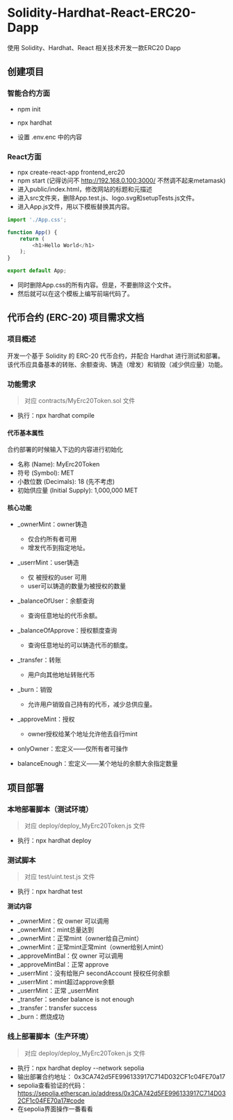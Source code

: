 # Solidity-Hardhat-React-ERC20-Dapp
使用 Solidity、Hardhat、React 相关技术开发一款ERC20 Dapp

## 创建项目
### 智能合约方面
- npm init
- npx hardhat

- 设置 .env.enc 中的内容

### React方面
- npx create-react-app frontend_erc20
- npm start (记得访问不 http://192.168.0.100:3000/ 不然调不起来metamask)
- 进入public/index.html，修改网站的标题和元描述
- 进入src文件夹，删除App.test.js、logo.svg和setupTests.js文件。
- 进入App.js文件，用以下模板替换其内容。

``` Javascript
import './App.css';

function App() {
    return (
        <h1>Hello World</h1>
    );
}

export default App;
```

- 同时删除App.css的所有内容。但是，不要删除这个文件。
- 然后就可以在这个模板上编写前端代码了。

## 代币合约 (ERC-20) 项目需求文档
### 项目概述
开发一个基于 Solidity 的 ERC-20 代币合约，并配合 Hardhat 进行测试和部署。该代币应具备基本的转账、余额查询、铸造（增发）和销毁（减少供应量）功能。

### 功能需求
> 对应 contracts/MyErc20Token.sol 文件
- 执行：npx hardhat compile

#### 代币基本属性
合约部署的时候输入下边的内容进行初始化
- 名称 (Name): MyErc20Token
- 符号 (Symbol): MET
- 小数位数 (Decimals): 18 (先不考虑)
- 初始供应量 (Initial Supply): 1,000,000 MET

#### 核心功能
- _ownerMint：owner铸造 
    - 仅合约所有者可用
    - 增发代币到指定地址。

- _userrMint：user铸造
    - 仅 被授权的user 可用
    - user可以铸造的数量为被授权的数量

- _balanceOfUser：余额查询
    - 查询任意地址的代币余额。

- _balanceOfApprove：授权额度查询
    - 查询任意地址的可以铸造代币的额度。

- _transfer：转账
    - 用户向其他地址转账代币

- _burn：销毁
    - 允许用户销毁自己持有的代币，减少总供应量。

- _approveMint：授权
    - owner授权给某个地址允许他去自行mint

- onlyOwner：宏定义——仅所有者可操作

- balanceEnough：宏定义——某个地址的余额大余指定数量

## 项目部署

### 本地部署脚本（测试环境）
> 对应 deploy/deploy_MyErc20Token.js  文件
- 执行：npx hardhat deploy

### 测试脚本
> 对应 test/uint.test.js  文件
- 执行：npx hardhat test

**测试内容**
- _ownerMint：仅 owner 可以调用
- _ownerMint：mint总量达到
- _ownerMint：正常mint（owner给自己mint）
- _ownerMint：正常mint正常mint（owner给别人mint）
- _approveMintBal：仅 owner 可以调用
- _approveMintBal：正常 approve
- _userrMint：没有给账户 secondAccount 授权任何余额
- _userrMint：mint超过approve余额
- _userrMint：正常 _userrMint
- _transfer：sender balance is not enough
- _transfer：transfer success
- _burn：燃烧成功

### 线上部署脚本（生产环境）
> 对应 deploy/deploy_MyErc20Token.js  文件
- 执行：npx hardhat deploy --network sepolia
- 输出部署合约地址： 0x3CA742d5FE996133917C714D032CF1c04FE70a17
- sepolia查看验证的代码： https://sepolia.etherscan.io/address/0x3CA742d5FE996133917C714D032CF1c04FE70a17#code
- 在sepolia界面操作一番看看










